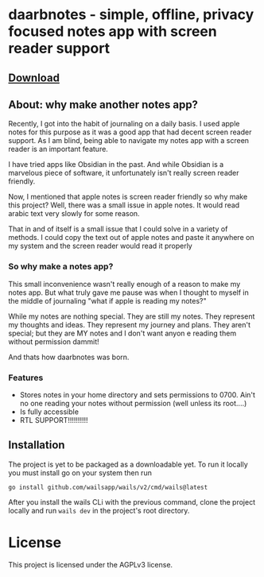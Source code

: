 # daarbnotes - simple, offline, privacy focused notes app with screen reader support

## [Download](https://github.com/a-alhusaini/daarbnotes/releases/)

## About: why make another notes app?

Recently, I got into the habit of journaling on a daily basis. I used apple notes for this purpose as it was a good app that had decent screen reader support. As I am blind, being able to navigate my notes app with a screen reader is an important feature.

I have tried apps like Obsidian in the past. And while Obsidian is a marvelous piece of software, it unfortunately isn't really screen reader friendly.

Now, I mentioned that apple notes is screen reader friendly so why make this project? Well, there was a small issue in apple notes. It would read arabic text very slowly for some reason.

That in and of itself is a small issue that I could solve in a variety of methods. I could copy the text out of apple notes and paste it anywhere on my system and the screen reader would read it properly

### So why make a notes app?

This small inconvenience wasn't really enough of a reason to make my notes app. But what truly gave me pause was when I thought to myself in the middle of journaling "what if apple is reading my notes?"

While my notes are nothing special. They are still my notes. They represent my thoughts and ideas. They represent my journey and plans. They aren't special; but they are MY notes and I don't want anyon e reading them without permission dammit!

And thats how daarbnotes was born.

### Features

- Stores notes in your home directory and sets permissions to 0700. Ain't no one reading your notes without permission (well unless its root....)
- Is fully accessible
- RTL SUPPORT!!!!!!!!!!

## Installation

The project is yet to be packaged as a downloadable yet. To run it locally you must
install go on your system then run

`go install github.com/wailsapp/wails/v2/cmd/wails@latest`

After you install the wails CLi with the previous command, clone the project locally
and run `wails dev` in the project's root directory.

# License

This project is licensed under the AGPLv3 license.
